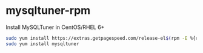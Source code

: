 # mysqltuner-rpm

Install MySQLTuner in CentOS/RHEL 6+

```bash
sudo yum install https://extras.getpagespeed.com/release-el$(rpm -E %{rhel})-latest.rpm
sudo yum install mysqltuner
```
